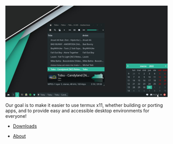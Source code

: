 ![image](./img/preview.png)

Our goal is to make it easier to use termux x11, whether building or porting 
apps, and to provide easy and accessible desktop environments for everyone!

- [Downloads](https://termux-desktop.github.io/start/downloads)

- [About](https://termux-desktop.github.io/about)
